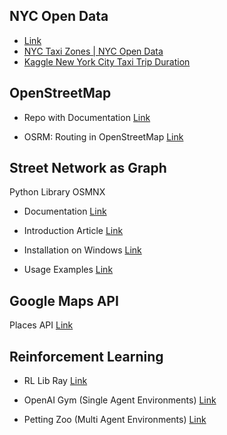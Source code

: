 ## NYC Open Data

* [Link](https://opendata.cityofnewyork.us/)
* [NYC Taxi Zones | NYC Open Data](https://data.cityofnewyork.us/Transportation/NYC-Taxi-Zones/d3c5-ddgc)
* [Kaggle New York City Taxi Trip Duration](https://www.kaggle.com/c/nyc-taxi-trip-duration)

## OpenStreetMap

* Repo with Documentation [Link](https://github.com/mapbox/mapping/wiki/)

* OSRM: Routing in OpenStreetMap [Link](http://project-osrm.org/docs/v5.24.0/api/?language=cURL#route-service)

## Street Network as Graph

Python Library OSMNX

* Documentation [Link](https://osmnx.readthedocs.io/en/stable/osmnx.html)

* Introduction Article [Link](https://geoffboeing.com/2016/11/osmnx-python-street-networks/)

* Installation on Windows [Link](https://joshkobeng.medium.com/installing-osmnx-on-windows-cc96a3b432ea)

* Usage Examples [Link](https://github.com/gboeing/osmnx-examples)

## Google Maps API

Places API [Link](https://developers.google.com/maps/documentation/places/web-service/supported_types)

## Reinforcement Learning

* RL Lib Ray [Link](https://docs.ray.io/en/latest/rllib/index.html)

* OpenAI Gym (Single Agent Environments) [Link](https://gym.openai.com/)

* Petting Zoo (Multi Agent Environments) [Link](https://www.pettingzoo.ml/)